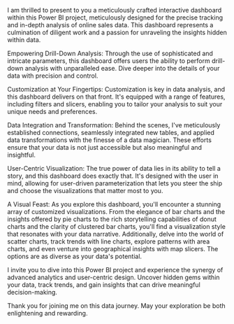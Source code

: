 I am thrilled to present to you a meticulously crafted interactive dashboard within this Power BI project, meticulously designed for the precise tracking and in-depth analysis of online sales data. This dashboard represents a culmination of diligent work and a passion for unraveling the insights hidden within data.

Empowering Drill-Down Analysis: Through the use of sophisticated and intricate parameters, this dashboard offers users the ability to perform drill-down analysis with unparalleled ease. Dive deeper into the details of your data with precision and control.

Customization at Your Fingertips: Customization is key in data analysis, and this dashboard delivers on that front. It's equipped with a range of features, including filters and slicers, enabling you to tailor your analysis to suit your unique needs and preferences.

Data Integration and Transformation: Behind the scenes, I've meticulously established connections, seamlessly integrated new tables, and applied data transformations with the finesse of a data magician. These efforts ensure that your data is not just accessible but also meaningful and insightful.

User-Centric Visualization: The true power of data lies in its ability to tell a story, and this dashboard does exactly that. It's designed with the user in mind, allowing for user-driven parameterization that lets you steer the ship and choose the visualizations that matter most to you.

A Visual Feast: As you explore this dashboard, you'll encounter a stunning array of customized visualizations. From the elegance of bar charts and the insights offered by pie charts to the rich storytelling capabilities of donut charts and the clarity of clustered bar charts, you'll find a visualization style that resonates with your data narrative. Additionally, delve into the world of scatter charts, track trends with line charts, explore patterns with area charts, and even venture into geographical insights with map slicers. The options are as diverse as your data's potential.

I invite you to dive into this Power BI project and experience the synergy of advanced analytics and user-centric design. Uncover hidden gems within your data, track trends, and gain insights that can drive meaningful decision-making.

Thank you for joining me on this data journey. May your exploration be both enlightening and rewarding.
